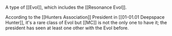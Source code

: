 A type of [[Evol]], which includes the [[Resonance Evol]].

According to the [[Hunters Association]] President in [[01-01.01 Deepspace Hunter]], it's a rare class of Evol but [[MC]] is not the only one to have it; the president has seen at least one other with the Evol before.